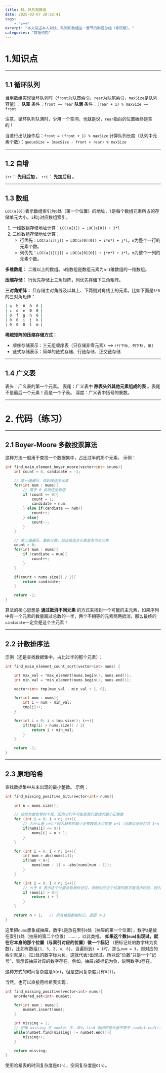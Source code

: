 ```yaml
---
title: 栈、队列和数组
date: 2025-03-07 20:58:41
tags:
    - "c++"
excerpt: "本文讲述本人对栈、队列和数组这一章节的刷题总结（考研版）。"
categories: "数据结构"
---
```



# 1.知识点

---

## 1.1 循环队列

当用数组实现循环队列时（`front`为队首索引，`rear`为队尾索引，`maxSize`是队列容量）：
**队空** 条件：`front == rear`
**队满** 条件：`(rear + 1) % maxSize == front`

注意，循环队列队满时，少用一个空间，也就是说，`rear`指向的位置始终是空的！

当进行出队操作后：`front = (front + 1) % maxSize`
计算队列长度（队列中元素个数）：`queueSize = (maxSize - front + rear) % maxSize`

---

## 1.2 自增

`i++`： **先用后加** 。
`++i`： **先加后用** 。

---

## 1.3 数组

`LOC(a[0])`表示数组索引为`0`处（第一个位置）的地址，`l`是每个数组元素所占的存储单元大小。`i`和`j`对应数组索引。
1. 一维数组存储地址计算：`LOC(a[i]) = LOC(a[0]) + i*l`
2. 二维数组存储地址计算：
   - 行优先：`LOC(a[i][j]) = LOC(a[0][0]) + i*n*l + j*l`，`n`为整个一行的元素个数。
   - 列优先：`LOC(a[i][j]) = LOC(a[0][0]) + j*m*l + i*l`，`m`为整个一列的元素个数。

**多维数组：** 二维以上的数组。`n`维数组是数组元素为`n-1`维数组的一维数组。

**压缩存储：** 行优先存储上三角矩阵，列优先存储下三角矩阵。

**三对角矩阵：** 只存储主对角线及以其上、下两侧对角线上的元素。比如下面是`5*5`的三对角矩阵：
```bash
| a  b  0  0  0 |
| c  d  e  0  0 |
| 0  f  g  h  0 |
| 0  0  i  j  k |
| 0  0  0  l  m |
```

**稀疏矩阵的压缩存储方式：**
- 顺序存储表示：三元组顺序表（只存储非零元素）==> `(行下标, 列下标, 值)`
- 链式存储表示：简单的链式存储、行链存储、正交链存储

---

## 1.4 广义表

表头：广义表的第一个元素。
表尾：广义表中 **除表头外其他元素组成的表** 。表尾不是最后一个元素！而是一个子表。
深度：广义表中括号的重数。

---

# 2. 代码（练习）

---

## 2.1 Boyer-Moore 多数投票算法

这种方法一般用于查找一个数据集中，占比过半的那个元素。
示例：
```C++
int find_main_element_boyer_moore(vector<int> &nums){
    int count = 0, candidate = -1;

    // 第一遍遍历，找到候选主元素
    for(int num : nums){
        // 等于 0 说明还没有值
        if (count == 0){
            count = 1;
            candidate = num;
        } else if(candiate == num){
            count++;
        } else{
            count--;
        }
    }

    // 第二遍遍历，重新计数，验证候选主元素是否为主元素
    count = 0;
    for(int num : nums){
        if (candiate = num){
            count++;
        }
    }

    if(count > nums.size() / 2){
        return candidate;
    }

    return -1;
}
```

算法的核心思想是 **通过抵消不同元素** 的方式来找到一个可能的主元素，如果序列中有一个元素的数量超过总数的一半，两个不相等的元素两两抵消，那么最终的`candidate`一定会是这个主元素！

---

## 2.2 计数排序法

示例（还是查找数据集中，占比过半的那个元素）：
```C++
int find_main_element_count_sort(vector<int> nums) {

    int max_val = *max_element(nums.begin(), nums.end());
    int min_val = *min_element(nums.begin(), nums.end());

    vector<int> tmp(max_val - min_val + 1, 0);

    for(int num : nums){
        int i = num - min_val;
        tmp[i]++;
    }

    for(int i = 0; i < tmp.size(); i++){
        if(tmp[i] > nums.size() / 2{
            return i + min_val;
        }
    }

    return -1;
}
```

---

## 2.3 原地哈希

查找数据集中从未出现的最小整数。
示例：
```C++
int find_missing_positive_Situ(vector<int> nums){
    
    int n = nums.size();

    // 排除负数和零的干扰，因为它们不可能是我们要找的最小正整数
    for (int i = 0; i < n; i++){
        // 为什么是 n+1？因为缺失的最小正整数最大可能是 n+1（当数组正好包含 1~n 时），而替换后的 n+1 不会影响后续步骤
        if(nums[i] <= 0){
            nums[i] = n + 1;
        }
    }

    for (int i = 0; i < n; i++){
        int num = abs(nums[i]);
        if(num < n){
            nums[num - 1] = -abs(nums[num - 1]);
        }
    }

    for (int i = 0; i < n; i++){
        // 大于 0 表示这个位置没有被标记过，说明对应这个位置的数字就没出现过，因为对于数组的索引而言，是从小到大遍历的，此时这个索引再加上 1 就是对应的“未出现过的最小数字”
        if (num[i] > 0){
            return i + 1
        }
    }

    return n + 1;   // 所有抽屉都被标记，返回 n+1
}
```

这里把`nums`想象成抽屉，数字`1`是放在索引`0`处（抽屉的第一个位置），数字`2`是放在索引`1`处（抽屉的第二个位置） ...... ，以此类推。 **如果这个数(`num`)出现过，就在它本身的那个位置（与索引对应的位置）做一个标记** （把标记处的数字转为负数），比如有数组`{1, 3, 2, 4, 6}`，当遍历到`i = 1`时，那么`num = 3`，则对应的索引就是`2`，把`2`处的数字标为负，这就代表`3`出现过。所以说“负数”只是一个“记号”，表示该抽屉对应的数字存在。例如，抽屉`2`被标记为负，说明数字`3`存在。

这种方式的时间复杂度是`O(n)`，但是空间复杂度只有`O(1)`。

当然，也可以直接用哈希表实现：
```C++
int find_missing_positive(vector<int> nums){
    unordered_set<int> numSet;

    for(int num : nums){
        numSet.insert(num);
    }

    int missing = 1;
    // 如果 missing 在 numSet 中，那么 find 返回的迭代器不等于 numSet.end()，循环继续
    while(numSet.find(missing) != numSet.end()){
        missing++;
    }

    return missing;
}
```
使用哈希表的时间复杂度是`O(n)`，空间复杂度是`O(n)`。